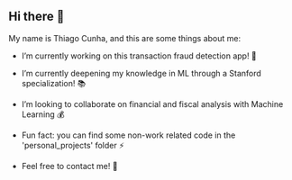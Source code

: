 ## Hi there 👋

My name is Thiago Cunha, and this are some things about me:

-  I’m currently working on this transaction fraud detection app! 💱
-  I’m currently deepening my knowledge in ML through a Stanford specialization! 📚
-  I’m looking to collaborate on financial and fiscal analysis with Machine Learning 💰
-  Fun fact: you can find some non-work related code in the 'personal_projects' folder ⚡ 
 
 - Feel free to contact me! 📩

<!--
**ThigasToo/ThigasToo** is a ✨ _special_ ✨ repository because its `README.md` (this file) appears on your GitHub profile.

Here are some ideas to get you started:

- 🔭 I’m currently working on ...
- 🌱 I’m currently learning ...
- 👯 I’m looking to collaborate on ...
- 🤔 I’m looking for help with ...
- 💬 Ask me about ...
- 📫 How to reach me: ...
- 😄 Pronouns: ...
- ⚡ Fun fact: ...
-->
